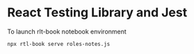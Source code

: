 # React Testing Library and Jest

To launch rlt-book notebook environment

```bash
npx rtl-book serve roles-notes.js
```
